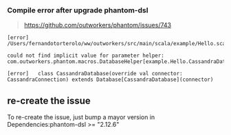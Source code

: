 ###  Compile error after upgrade phantom-dsl

> https://github.com/outworkers/phantom/issues/743

```text
[error] /Users/fernandotorterolo/ww/outworkers/src/main/scala/example/Hello.scala:26:80: 

could not find implicit value for parameter helper: com.outworkers.phantom.macros.DatabaseHelper[example.Hello.CassandraDatabase]

[error]   class CassandraDatabase(override val connector: CassandraConnection) extends Database[CassandraDatabase](connector)

``` 

## re-create the issue

To re-create the issue, just bump a mayor version in Dependencies:phantom-dsl >= "2.12.6"

